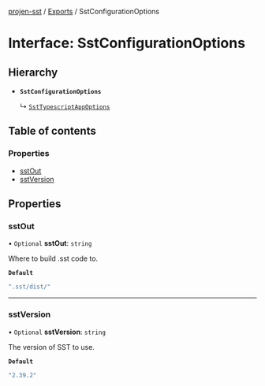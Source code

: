 [projen-sst](../README.md) / [Exports](../modules.md) / SstConfigurationOptions

# Interface: SstConfigurationOptions

## Hierarchy

- **`SstConfigurationOptions`**

  ↳ [`SstTypescriptAppOptions`](SstTypescriptAppOptions.md)

## Table of contents

### Properties

- [sstOut](SstConfigurationOptions.md#sstout)
- [sstVersion](SstConfigurationOptions.md#sstversion)

## Properties

### sstOut

• `Optional` **sstOut**: `string`

Where to build .sst code to.

**`Default`**

```ts
".sst/dist/"
```

___

### sstVersion

• `Optional` **sstVersion**: `string`

The version of SST to use.

**`Default`**

```ts
"2.39.2"
```
